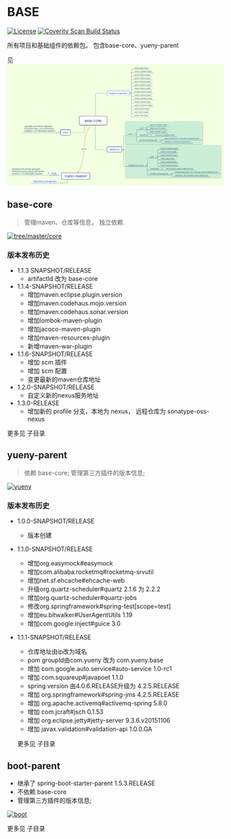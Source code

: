 ﻿# BASE

[![License](https://img.shields.io/badge/License-Apache%202.0-blue.svg)](https://opensource.org/licenses/Apache-2.0)
<a href="">
  <img alt="Coverity Scan Build Status" src="https://img.shields.io/coverity/scan/8244.svg"/>
</a>


所有项目和基础组件的依赖包。
包含base-core、yueny-parent

见 [![base_core_依赖图.png](https://github.com/yueny/base/blob/1.3.0/base_core_依赖图.png)]()

## **base-core**
   > 管理maven、仓库等信息， 独立依赖.
  
   [![tree/master/core](https://file-vague.codealy.com/code/yueny/base/base-core.jpg)]()
   
###  版本发布历史
   + 1.1.3 SNAPSHOT/RELEASE
      - artifactId 改为 base-core
   + 1.1.4-SNAPSHOT/RELEASE
      - 增加maven.eclipse.plugin.version
      - 增加maven.codehaus.mojo.version
      - 增加maven.codehaus.sonar.version
      - 增加lombok-maven-plugin
      - 增加jacoco-maven-plugin
      - 增加maven-resources-plugin
      - 新增maven-war-plugin
   + 1.1.6-SNAPSHOT/RELEASE
      - 增加 scm 插件
      - 增加 scm 配置
      - 变更最新的maven仓库地址
   + 1.2.0-SNAPSHOT/RELEASE
      - 自定义新的nexus服务地址
   + 1.3.0-RELEASE
      - 增加新的 profile 分支，本地为 nexus， 远程仓库为 sonatype-oss-nexus
      
   更多见 <core> 子目录
  
## **yueny-parent**
   > 依赖 base-core; 
   > 管理第三方插件的版本信息;
   
   [![yueny](https://file-vague.codealy.com/code/yueny/base/yueny-parent.jpg)]()
   
   
### 版本发布历史
 + 1.0.0-SNAPSHOT/RELEASE
    - 版本创建
 + 1.1.0-SNAPSHOT/RELEASE
    - 增加org.easymock#easymock
    - 增加com.alibaba.rocketmq#rocketmq-srvutil
    - 增加net.sf.ehcache#ehcache-web
    - 升级org.quartz-scheduler#quartz 2.1.6 为 2.2.2
    - 增加org.quartz-scheduler#quartz-jobs
    - 修改org.springframework#spring-test[scope=test]
    - 增加eu.bitwalker#UserAgentUtils 1.19
    - 增加com.google.inject#guice 3.0
        
 + 1.1.1-SNAPSHOT/RELEASE
    - 仓库地址由ip改为域名
    - pom groupId由com.yueny 改为 com.yueny.base
    - 增加 com.google.auto.service#auto-service 1.0-rc1
    - 增加 com.squareup#javapoet 1.1.0
    - spring.version 由4.0.6.RELEASE升级为 4.2.5.RELEASE
    - 增加 org.springframework#spring-jms 4.2.5.RELEASE
    - 增加 org.apache.activemq#activemq-spring 5.8.0
    - 增加 com.jcraft#jsch 0.1.53
    - 增加 org.eclipse.jetty#jetty-server 9.3.6.v20151106
    - 增加 javax.validation#validation-api 1.0.0.GA
    
   更多见 <yueny> 子目录
  			
## **boot-parent**
   * 继承了 spring-boot-starter-parent 1.5.3.RELEASE
   * 不依赖 base-core
   * 管理第三方插件的版本信息;
   
   [![boot](https://file-vague.codealy.com/code/yueny/base/boot-parent.jpg)]()
   

   更多见 <boot> 子目录